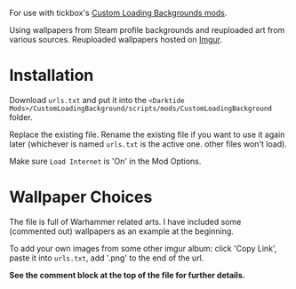 For use with tickbox's [Custom Loading Backgrounds mods](https://www.nexusmods.com/warhammer40kdarktide/mods/462).

Using wallpapers from Steam profile backgrounds and reuploaded art from various sources. Reuploaded wallpapers hosted on [Imgur](https://imgur.com/a/custom-loading-backgrounds-1920x1080-REhTk5C). 

# Installation
Download `urls.txt` and put it into the `<Darktide Mods>/CustomLoadingBackground/scripts/mods/CustomLoadingBackground` folder. 

Replace the existing file. Rename the existing file if you want to use it again later (whichever is named `urls.txt` is the active one. other files won't load).

Make sure `Load Internet` is 'On' in the Mod Options.

# Wallpaper Choices
The file is full of Warhammer related arts. I have included some (commented out) wallpapers as an example at the beginning.

To add your own images from some other imgur album: click 'Copy Link', paste it into `urls.txt`, add '.png' to the end of the url.

**See the comment block at the top of the file for further details.**
